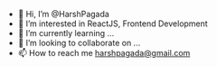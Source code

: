 - 👋 Hi, I’m @HarshPagada
- 👀 I’m interested in ReactJS, Frontend Development
- 🌱 I’m currently learning ...
- 💞️ I’m looking to collaborate on ...
- 📫 How to reach me harshpagada@gmail.com

<!---
HarshPagada/HarshPagada is a ✨ special ✨ repository because its `README.md` (this file) appears on your GitHub profile.
You can click the Preview link to take a look at your changes.
--->
